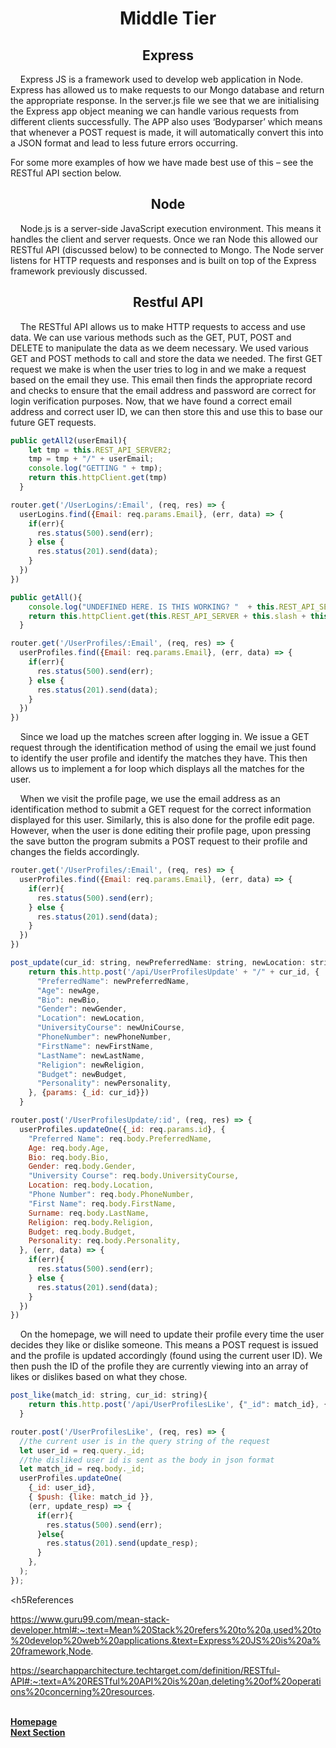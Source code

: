 <h1 align="center">Middle Tier</h1>

<h2 align="center">Express</h2>

<p>&nbsp;&nbsp;&nbsp;&nbsp;Express JS is a framework used to develop web application in Node. Express has allowed us to make requests to our Mongo database and return the appropriate response. 
In the server.js file we see that we are initialising the Express app object meaning we can handle various requests from different clients successfully. The APP also uses ‘Bodyparser’ which means that whenever a POST request is made, it will automatically convert this into a JSON format and lead to less future errors occurring.</p>

For some more examples of how we have made best use of this – see the RESTful API section below. 

<h2 align="center">Node</h2>

<p>&nbsp;&nbsp;&nbsp;&nbsp;Node.js is a server-side JavaScript execution environment. This means it handles the client and server requests. Once we ran Node this allowed our RESTful API (discussed below) to be connected to Mongo. The Node server listens for HTTP requests and responses and is built on top of the Express framework previously discussed. 

<h2 align="center">Restful API</h2>

<p>&nbsp;&nbsp;&nbsp;&nbsp;The RESTful API allows us to make HTTP requests to access and use data. We can use various methods such as the GET, PUT, POST and DELETE to manipulate the data as we deem necessary. We used various GET and POST methods to call and store the data we needed. The first GET request we make is when the user tries to log in and we make a request based on the email they use. This email then finds the appropriate record and checks to ensure that the email address and password are correct for login verification purposes. Now, that we have found a correct email address and correct user ID, we can then store this and use this to base our future GET requests.</p>

```javascript
public getAll2(userEmail){
    let tmp = this.REST_API_SERVER2;
    tmp = tmp + "/" + userEmail;
    console.log("GETTING " + tmp);
    return this.httpClient.get(tmp)
  }

```

```javascript
router.get('/UserLogins/:Email', (req, res) => {
  userLogins.find({Email: req.params.Email}, (err, data) => {
    if(err){
      res.status(500).send(err);
    } else {
      res.status(201).send(data);
    }
  })
})

```

```javascript
public getAll(){
    console.log("UNDEFINED HERE. IS THIS WORKING? "  + this.REST_API_SERVER);  
    return this.httpClient.get(this.REST_API_SERVER + this.slash + this.email);
  }

```

```javascript
router.get('/UserProfiles/:Email', (req, res) => {
  userProfiles.find({Email: req.params.Email}, (err, data) => {
    if(err){
      res.status(500).send(err);
    } else {
      res.status(201).send(data);
    }
  })
})

```


<p>&nbsp;&nbsp;&nbsp;&nbsp;Since we load up the matches screen after logging in. We issue a GET request through the identification method of using the email we just found to identify the user profile and identify the matches they have. This then allows us to implement a for loop which displays all the matches for the user.</p>

<p>&nbsp;&nbsp;&nbsp;&nbsp;When we visit the profile page, we use the email address as an identification method to submit a GET request for the correct information displayed for this user. Similarly, this is also done for the profile edit page. However, when the user is done editing their profile page, upon pressing the save button the program submits a POST request to their profile and changes the fields accordingly.</p>

```javascript
router.get('/UserProfiles/:Email', (req, res) => {
  userProfiles.find({Email: req.params.Email}, (err, data) => {
    if(err){
      res.status(500).send(err);
    } else {
      res.status(201).send(data);
    }
  })
})

```

```javascript
post_update(cur_id: string, newPreferredName: string, newLocation: string, newGender: string, newAge: string, newPhoneNumber: string, newUniCourse: string, newBio: string, newFirstName: string, newLastName: string, newReligion: string, newBudget: string, newPersonality: string){
    return this.http.post('/api/UserProfilesUpdate' + "/" + cur_id, {
      "PreferredName": newPreferredName,
      "Age": newAge,
      "Bio": newBio,
      "Gender": newGender,
      "Location": newLocation,
      "UniversityCourse": newUniCourse,
      "PhoneNumber": newPhoneNumber,
      "FirstName": newFirstName,
      "LastName": newLastName,
      "Religion": newReligion,
      "Budget": newBudget,
      "Personality": newPersonality,
    }, {params: {_id: cur_id}})
  }

```

```javascript
router.post('/UserProfilesUpdate/:id', (req, res) => {
  userProfiles.updateOne({_id: req.params.id}, {
    "Preferred Name": req.body.PreferredName,
    Age: req.body.Age,
    Bio: req.body.Bio,
    Gender: req.body.Gender,
    "University Course": req.body.UniversityCourse,
    Location: req.body.Location,
    "Phone Number": req.body.PhoneNumber,
    "First Name": req.body.FirstName,
    Surname: req.body.LastName,
    Religion: req.body.Religion,
    Budget: req.body.Budget,
    Personality: req.body.Personality,
  }, (err, data) => {
    if(err){
      res.status(500).send(err);
    } else {
      res.status(201).send(data);
    }
  })
})

```

<p>&nbsp;&nbsp;&nbsp;&nbsp;On the homepage, we will need to update their profile every time the user decides they like or dislike someone. This means a POST request is issued and the profile is updated accordingly (found using the current user ID). We then push the ID of the profile they are currently viewing into an array of likes or dislikes based on what they chose.</p> 

```javascript
post_like(match_id: string, cur_id: string){
    return this.http.post('/api/UserProfilesLike', {"_id": match_id}, {params: {_id: cur_id}}) 
  }

```

```javascript
router.post('/UserProfilesLike', (req, res) => {
  //the current user is in the query string of the request
  let user_id = req.query._id;
  //the disliked user id is sent as the body in json format
  let match_id = req.body._id;
  userProfiles.updateOne(
    {_id: user_id},
    { $push: {like: match_id }},
    (err, update_resp) => {
      if(err){
        res.status(500).send(err);
      }else{
        res.status(201).send(update_resp);
      }
    },
  );
});

```

<h5References</h5>

https://www.guru99.com/mean-stack-developer.html#:~:text=Mean%20Stack%20refers%20to%20a,used%20to%20develop%20web%20applications.&text=Express%20JS%20is%20a%20framework,Node.

https://searchapparchitecture.techtarget.com/definition/RESTful-API#:~:text=A%20RESTful%20API%20is%20an,deleting%20of%20operations%20concerning%20resources. 

<br>
<a href="https://github.com/JaiRanchod/Desk-10-Software-Engineering-Group-Project">
<b>Homepage</b></a>
<br>
<a href="https://github.com/JaiRanchod/Desk-10-Software-Engineering-Group-Project/blob/develop/Documentation%20Notes/Front-End.md">
<b>Next Section</b></a>
